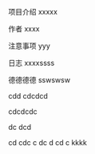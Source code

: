 项目介绍
xxxxx

作者
xxxx

注意事项
yyy

日志
xxxxssss

德德德德
sswswsw


cdd
cdcdcd

cdcdcdc

dc
dcd

cd
cdc
c
dc
d
cd
c
kkkk

